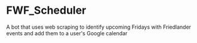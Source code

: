 # FWF_Scheduler
A bot that uses web scraping to identify upcoming Fridays with Friedlander events and add them to a user's Google calendar

